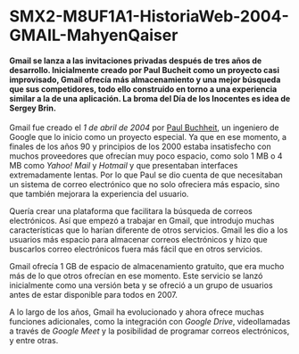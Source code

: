 # SMX2-M8UF1A1-HistoriaWeb-2004-GMAIL-MahyenQaiser

#### Gmail se lanza a las invitaciones privadas después de tres años de desarrollo. Inicialmente creado por Paul Bucheit como un proyecto casi improvisado, Gmail ofrecía más almacenamiento y una mejor búsqueda que sus competidores, todo ello construido en torno a una experiencia similar a la de una aplicación. La broma del Día de los Inocentes es idea de Sergey Brin.

Gmail fue creado el *1 de abril de 2004* por [Paul Buchheit](https://es.wikipedia.org/wiki/Paul_Buchheit), un ingeniero de Google que lo inicio como un proyecto especial. Ya que en ese momento, a finales de los años 90 y principios de los 2000 estaba insatisfecho con muchos proveedores que ofrecían muy poco espacio, como solo 1 MB o 4 MB como *Yahoo!* *Mail* y *Hotmail* y que presentaban interfaces extremadamente lentas. Por lo que Paul se dio cuenta de que necesitaban un sistema de correo electrónico que no solo ofreciera más espacio, sino que también mejorara la experiencia del usuario. 

Quería crear una plataforma que facilitara la búsqueda de correos electrónicos. Así que empezó a trabajar en Gmail, que introdujo muchas características que lo harían diferente de otros servicios. Gmail les dio a los usuarios más espacio para almacenar correos electrónicos y hizo que buscarlos correo electrónicos fuera más fácil que en otros servicios. 


Gmail ofrecía 1 GB de espacio de almacenamiento gratuito, que era mucho más de lo que otros ofrecían en ese momento. Este servicio se lanzó inicialmente como una versión beta y se ofreció a un grupo de usuarios antes de estar disponible para todos en 2007.

A lo largo de los años, Gmail ha evolucionado y ahora ofrece muchas funciones adicionales, como la integración con *Google Drive*, videollamadas a través de *Google Meet* y la posibilidad de programar correos electrónicos, y entre otras.
